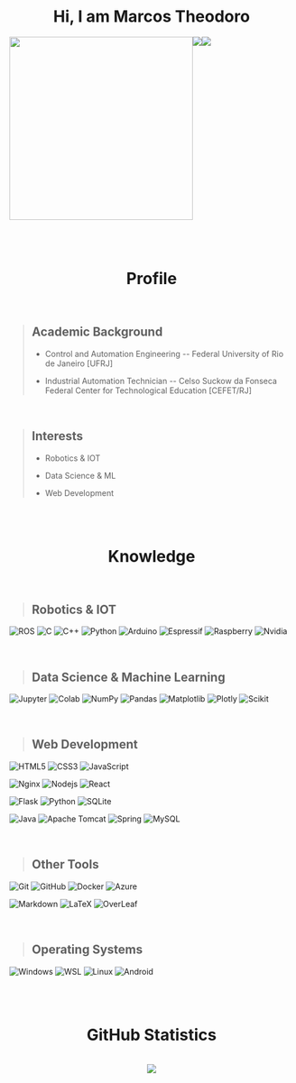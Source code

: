 <h1 align='center'>Hi, I am Marcos Theodoro</h1>
<div  align='center' style='display: flex; flex-direction: row;'>
	<img src='https://media.giphy.com/media/pFKNS89H7m0Tzzn4H2/giphy.gif' width='325'><br>
	<div  style='display: flex; flex-direction: row;'>
		<img src='https://komarev.com/ghpvc/?username=Marktheo&color=blue&style=for-the-badge'>
		<img src='https://img.shields.io/badge/Ask%20me-anything-1abc9c.svg?style=for-the-badge'>
	</div>
</div>

<br><br>

<h1 align='center'>Profile</h1>

<br>

> <h2>Academic Background</h2>
> 
> - Control and Automation Engineering -- Federal University of Rio de Janeiro [UFRJ]
> 
> - Industrial Automation Technician -- Celso Suckow da Fonseca Federal Center for Technological Education [CEFET/RJ]

<br>

> <h2>Interests</h2>
>
> - Robotics & IOT
> 
> - Data Science & ML
> 
> - Web Development


<br><br>


<h1 align='center'>Knowledge</h1>

<br>

> <h2>Robotics & IOT</h2>
![ROS](https://img.shields.io/badge/ros-2D3F60.svg?style=for-the-badge&logo=ros&logoColor=white)
![C](https://img.shields.io/badge/c-00599D.svg?style=for-the-badge&logo=c&logoColor=white)
![C++](https://img.shields.io/badge/c++-00599D.svg?style=for-the-badge&logo=c%2B%2B&logoColor=white)
![Python](https://img.shields.io/badge/python-346C99?style=for-the-badge&logo=python&logoColor=white)
![Arduino](https://img.shields.io/badge/-Arduino-00878F?style=for-the-badge&logo=Arduino&logoColor=white)
![Espressif](https://img.shields.io/badge/espressif-C62817.svg?style=for-the-badge&logo=espressif&logoColor=white)
![Raspberry](https://img.shields.io/badge/Raspberry%20Pi-BA1042?style=for-the-badge&logo=Raspberry%20Pi&logoColor=white)
![Nvidia](https://img.shields.io/badge/nVIDIA-77B900.svg?style=for-the-badge&logo=nVIDIA&logoColor=white)

<br>

> <h2>Data Science & Machine Learning</h2>
![Jupyter](https://img.shields.io/badge/jupyter-F37821.svg?style=for-the-badge&logo=jupyter&logoColor=white)
![Colab](https://img.shields.io/badge/Colab-F9AB00?style=for-the-badge&logo=googlecolab&color=white)
![NumPy](https://img.shields.io/badge/numpy-FFFFFF.svg?style=for-the-badge&logo=numpy&logoColor=113140)
![Pandas](https://img.shields.io/badge/pandas-FFFFFF.svg?style=for-the-badge&logo=pandas&logoColor=130754)
![Matplotlib](https://img.shields.io/badge/Matplotlib-FFFFFF.svg?style=for-the-badge&logo=plotly&logoColor=113140)
![Plotly](https://img.shields.io/badge/Plotly-FFFFFF.svg?style=for-the-badge&logo=plotly&logoColor=113140)
![Scikit](https://img.shields.io/badge/scikit--learn-FFFFFF.svg?style=for-the-badge&logo=scikit-learn&logoColor=113140)

<br>

> <h2>Web Development</h2>
![HTML5](https://img.shields.io/badge/html5-E54D26.svg?style=for-the-badge&logo=html5&logoColor=white)
![CSS3](https://img.shields.io/badge/css3-379AD5.svg?style=for-the-badge&logo=css3&logoColor=white)
![JavaScript](https://img.shields.io/badge/JavaScript-F7E018?style=for-the-badge&logo=javascript&logoColor=white)


![Nginx](https://img.shields.io/badge/nginx-009639.svg?style=for-the-badge&logo=nginx&logoColor=white)
![Nodejs](https://img.shields.io/badge/Node.js-5FA04E?style=for-the-badge&logo=node.js&logoColor=white)
![React](https://img.shields.io/badge/React-202020?style=for-the-badge&logo=react&logoColor=61DAFB)

![Flask](https://img.shields.io/badge/flask-3CACC3.svg?style=for-the-badge&logo=flask&logoColor=white)
![Python](https://img.shields.io/badge/python-346C99?style=for-the-badge&logo=python&logoColor=white)
![SQLite](https://img.shields.io/badge/sqlite-003856.svg?style=for-the-badge&logo=sqlite&logoColor=white)

![Java](https://img.shields.io/badge/java-E76F00.svg?style=for-the-badge&logo=openjdk&logoColor=white)
![Apache Tomcat](https://img.shields.io/badge/apache%20tomcat-D2A41F.svg?style=for-the-badge&logo=apache-tomcat&logoColor=black)
![Spring](https://img.shields.io/badge/spring-6DB33F.svg?style=for-the-badge&logo=spring&logoColor=white)
![MySQL](https://img.shields.io/badge/mysql-003856.svg?style=for-the-badge&logo=mysql&logoColor=white)

<br>

> <h2>Other Tools</h2>
![Git](https://img.shields.io/badge/git-%23F05033.svg?style=for-the-badge&logo=git&logoColor=white)
![GitHub](https://img.shields.io/badge/github-%23121011.svg?style=for-the-badge&logo=github&logoColor=white)
![Docker](https://img.shields.io/badge/docker-%23326ce5.svg?style=for-the-badge&logo=docker&logoColor=white)
![Azure](https://img.shields.io/badge/Azure-0089D6?style=for-the-badge&logo=microsoft-azure&logoColor=white)

![Markdown](https://img.shields.io/badge/markdown-%23000000.svg?style=for-the-badge&logo=markdown&logoColor=white)
![LaTeX](https://img.shields.io/badge/latex-%23008080.svg?style=for-the-badge&logo=latex&logoColor=white)
![OverLeaf](https://img.shields.io/badge/Overleaf-47A141?style=for-the-badge&logo=Overleaf&logoColor=white)

<br>

> <h2>Operating Systems</h2>
![Windows](https://img.shields.io/badge/Windows-0078D6?style=for-the-badge&logo=windows&logoColor=white)
![WSL](https://img.shields.io/badge/WSL-0078D6?style=for-the-badge&logo=linux&logoColor=white)
![Linux](https://img.shields.io/badge/Linux-FCC624?style=for-the-badge&logo=linux&logoColor=black)
![Android](https://img.shields.io/badge/Android-A4C639?style=for-the-badge&logo=android&logoColor=white)

<br><br>

<h1 align='center'>GitHub Statistics</h1>

<br>

<div align='center'>
  <img src="https://github-readme-stats.vercel.app/api?username=Marktheo&hide=prs,issues&show_icons=true&theme=nord"/>
</div>
